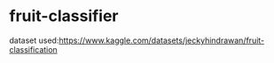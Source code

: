 # fruit-classifier

dataset used:https://www.kaggle.com/datasets/jeckyhindrawan/fruit-classification